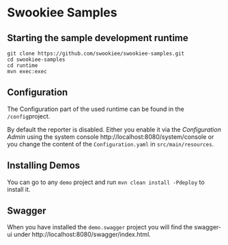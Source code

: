 # Swookiee Samples

## Starting the sample development runtime

```
git clone https://github.com/swookiee/swookiee-samples.git
cd swookiee-samples
cd runtime
mvn exec:exec
```

## Configuration

The Configuration part of the used runtime can be found in the `/config`project.

By default the reporter is disabled. Either you enable it via the _Configuration Admin_
using the system console http://localhost:8080/system/console or you change the
content of the `Configuration.yaml` in `src/main/resources`.

## Installing Demos
You can go to any `demo` project and run `mvn clean install -Pdeploy` to install it.

## Swagger
When you have installed the `demo.swagger` project you will find the swagger-ui under
http://localhost:8080/swagger/index.html.
